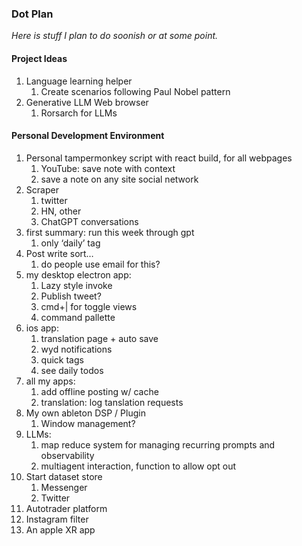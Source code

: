 ### Dot Plan

*Here is stuff I plan to do soonish or at some point.*

#### Project Ideas

1. Language learning helper
   1. Create scenarios following Paul Nobel pattern
2. Generative LLM Web browser
   1. Rorsarch for LLMs

#### **Personal Development Environment**

1. Personal tampermonkey script with react build, for all webpages
   1. YouTube: save note with context
   2. save a note on any site social network
2. Scraper
   1. twitter
   2. HN, other
   3. ChatGPT conversations
3. first summary: run this week through gpt
   1. only ‘daily’ tag
4. Post write sort…
   1. do people use email for this?
5. my desktop electron app:
   1. Lazy style invoke
   2. Publish tweet?
   3. cmd+| for toggle views
   4. command pallette
6. ios app:
   1. translation page + auto save
   2. wyd notifications
   3. quick tags
   4. see daily todos
7. all my apps: 
   1. add offline posting w/ cache
   2. translation: log tanslation requests
8. My own ableton DSP / Plugin
   1. Window management?
9. LLMs:
   1. map reduce system for managing recurring prompts and observability
   2. multiagent interaction, function to allow opt out
10. Start dataset store
    1. Messenger
    2. Twitter
11. Autotrader platform
12. Instagram filter
13. An apple XR app